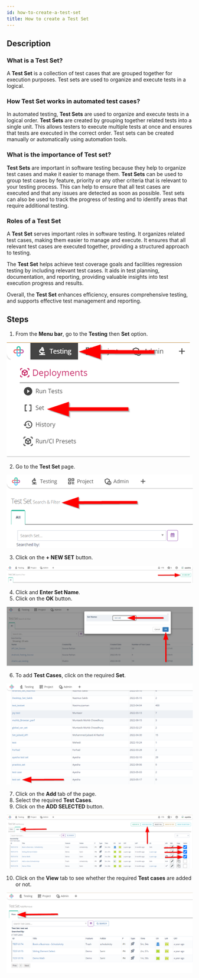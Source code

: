```yaml
---
id: how-to-create-a-test-set
title: How to create a Test Set
---
```


## Description

### What is a Test Set?

A **Test Set** is a collection of test cases that are grouped together for execution purposes. Test sets are used to organize and execute tests in a logical.

### How Test Set works in automated test cases?

In automated testing, **Test Sets** are used to organize and execute tests in a logical order. **Test Sets** are created by grouping together related tests into a single unit. This allows testers to execute multiple tests at once and ensures that tests are executed in the correct order. Test sets can be created manually or automatically using automation tools.

### What is the importance of Test set?

**Test Sets** are important in software testing because they help to organize test cases and make it easier to manage them. **Test Sets** can be used to group test cases by feature, priority or any other criteria that is relevant to your testing process. This can help to ensure that all test cases are executed and that any issues are detected as soon as possible. Test sets can also be used to track the progress of testing and to identify areas that require additional testing.

### Roles of a Test Set

A **Test Set** serves important roles in software testing. It organizes related test cases, making them easier to manage and execute. It ensures that all relevant test cases are executed together, providing a structured approach to testing. 

The **Test Set** helps achieve test coverage goals and facilities regression testing by including relevant test cases. It aids in test planning, documentation, and reporting, providing valuable insights into test execution progress and results.

Overall, the **Test Set** enhances efficiency, ensures comprehensive testing, and supports effective test management and reporting.

## Steps

1. From the **Menu bar**, go to the **Testing** then **Set** option.

![](/img/how-tos/how-to-create-a-test-set/set-option.png)

2. Go to the **Test Set** page.

![](/img/how-tos/how-to-create-a-test-set/test-set.png)

3. Click on the **+ NEW SET** button.

![](/img/how-tos/how-to-create-a-test-set/new-set.png)

4. Click and **Enter Set Name**.
5. Click on the **OK** button.

![](/img/how-tos/how-to-create-a-test-set/set-name.png)

6. To add **Test Cases**, click on the required **Set**.

![](/img/how-tos/how-to-create-a-test-set/req-set.png)

7. Click on the **Add** tab of the page. 
8. Select the required **Test Cases**.
9. Click on the **ADD SELECTED** button.

![](/img/how-tos/how-to-create-a-test-set/add-tab.png)

10. Click on the **View** tab to see whether the required **Test cases** are added or not.

![](/img/how-tos/how-to-create-a-test-set/view-tab.png)